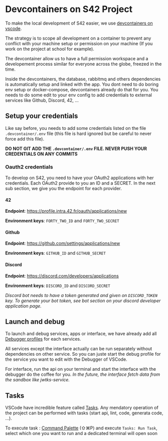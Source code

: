 # Devcontainers on S42 Project

To make the local development of S42 easier, we use [devcontainers on vscode](https://code.visualstudio.com/docs/remote/containers).

The strategy is to scope all development on a container to prevent any conflict with your machine setup or permission on your machine (If you work on the project at school for example).

The devcontainer allow us to have a full permission workspace and a developement process similar for everyone across the globe, freezed in the time.

Inside the devcontainers, the database, rabbitmq and others dependencies is automatically setup and linked with the app. You dont need to do boring env setup or docker-compose, devcontainers already do that for you. You needs to do some edit to your env config to add credentials to external services like Github, Discord, 42, ...

## Setup your credentials

Like say before, you needs to add some credentials listed on the file `.devcontainer/.env` file (this file is hard ignored but be careful to never force add this file).

**DO NOT GIT ADD THE `.devcontainer/.env` FILE. NEVER PUSH YOUR CREDENTIALS ON ANY COMMITS**

### Oauth2 credentials

To develop on S42, you need to have your OAuth2 applications with her credentials. Each OAuth2 provide to you an ID and a SECRET. In the next sub section, we give you the endpoint for each provider.

#### 42

**Endpoint**: https://profile.intra.42.fr/oauth/applications/new

**Environment keys**: `FORTY_TWO_ID` and `FORTY_TWO_SECRET`

#### Github

**Endpoint**: https://github.com/settings/applications/new

**Environment keys**: `GITHUB_ID` and `GITHUB_SECRET`

#### Discord

**Endpoint**: https://discord.com/developers/applications

**Environment keys**: `DISCORD_ID` and `DISCORD_SECRET`

_Discord bot needs to have a token generated and given on `DISCORD_TOKEN` key. To generate your bot token, see bot section on your discord developer application page._

## Launch and debug

To launch and debug services, apps or interface, we have already add all [Debugger profiles](https://code.visualstudio.com/docs/editor/debugging) for each services.

All services except the interface actually can be run separately without dependencies on other service. So you can juste start the debug profile for the service you want to edit with the Debugger of VSCode.

For interface, run the api on your terminal and start the interface with the debugger do the coffee for you. _In the future, the interface fetch data from the sandbox like jwtks-service._

## Tasks

VSCode have incredible feature called [Tasks](https://code.visualstudio.com/docs/editor/tasks). Any mendatory operation of the project can be performed with tasks (start api, lint, code, generata code, ...).

To execute task : [Command Palette](https://code.visualstudio.com/docs/getstarted/userinterface#_command-palette) (⇧⌘P) and execute `Tasks: Run Task`, select which one you want to run and a dedicated terminal will open soon
